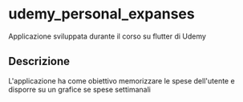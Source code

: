 # udemy_personal_expanses

Applicazione sviluppata durante il corso su flutter di Udemy

## Descrizione
L'applicazione ha come obiettivo memorizzare le spese dell'utente e disporre su un grafice se spese settimanali
